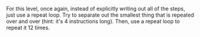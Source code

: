For this level, once again, instead of explicitly writing out all of the steps, just use a repeat loop.
Try to separate out the smallest thing that is repeated over and over (hint: it's 4 instructions long).
Then, use a repeat loop to repeat it 12 times.